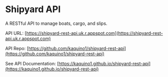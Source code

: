 # Shipyard API

A RESTful API to manage boats, cargo, and slips.

API URL: [https://shipyard-rest-api.uk.r.appspot.com](https://shipyard-rest-api.uk.r.appspot.com)

API Repo: [https://github.com/kaquino1/shipyard-rest-api](https://github.com/kaquino1/shipyard-rest-api)

See API Documentation: [https://kaquino1.github.io/shipyard-rest-api](https://kaquino1.github.io/shipyard-rest-api)
